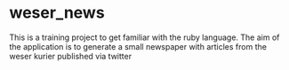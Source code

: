 # weser_news
This is a training project to get familiar with the ruby language. The aim of the application is to generate a small newspaper with articles from the weser kurier published via twitter
